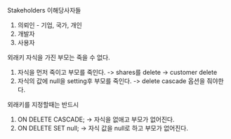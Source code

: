 Stakeholders 이해당사자들
1. 의뢰인 - 기업, 국가, 개인
2. 개발자
3. 사용자

외래키
자식을 가진 부모는 죽을 수 없다.
1. 자식을 먼저 죽이고 부모를 죽인다.
-> shares를 delete -> customer delete
2. 자식의 값에 null을 setting후 부모를 죽인다.
-> delete cascade 옵션을 줘야한다.

외래키를 지정할때는 반드시 
1. ON DELETE CASCADE; -> 자식을 없애고 부모가 없어진다.
2. ON DELETE SET null; -> 자식 값을 null로 하고 부모가 없어진다.
